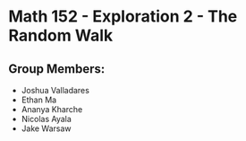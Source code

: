 # Math 152 - Exploration 2 - The Random Walk

## Group Members:
- Joshua Valladares
- Ethan Ma
- Ananya Kharche
- Nicolas Ayala
- Jake Warsaw

